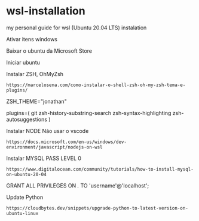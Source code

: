 # wsl-installation
my personal guide for wsl (Ubuntu 20.04 LTS) instalation


Ativar itens windows

Baixar o ubuntu da Microsoft Store

Iniciar ubuntu

Instalar ZSH, OhMyZsh
    
    https://marcelosena.com/como-instalar-o-shell-zsh-oh-my-zsh-tema-e-plugins/

ZSH_THEME="jonathan"

plugins=(
  git
  zsh-history-substring-search
  zsh-syntax-highlighting
  zsh-autosuggestions
)


Instalar NODE
 Não usar o vscode
    
    https://docs.microsoft.com/en-us/windows/dev-environment/javascript/nodejs-on-wsl

Instalar MYSQL
 PASS LEVEL 0

    https://www.digitalocean.com/community/tutorials/how-to-install-mysql-on-ubuntu-20-04

GRANT ALL PRIVILEGES ON *.* TO 'username'@'localhost';


Update Python

    https://cloudbytes.dev/snippets/upgrade-python-to-latest-version-on-ubuntu-linux

